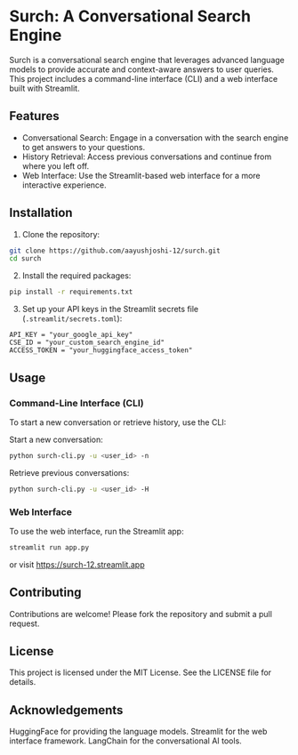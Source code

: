 # Surch: A Conversational Search Engine
Surch is a conversational search engine that leverages advanced language models to provide accurate and context-aware answers to user queries. This project includes a command-line interface (CLI) and a web interface built with Streamlit.

## Features
- Conversational Search: Engage in a conversation with the search engine to get answers to your questions.
- History Retrieval: Access previous conversations and continue from where you left off.
- Web Interface: Use the Streamlit-based web interface for a more interactive experience.

## Installation
1. Clone the repository:
```bash
git clone https://github.com/aayushjoshi-12/surch.git
cd surch
```

2. Install the required packages:
```bash
pip install -r requirements.txt
```

3. Set up your API keys in the Streamlit secrets file (`.streamlit/secrets.toml`):
```
API_KEY = "your_google_api_key"
CSE_ID = "your_custom_search_engine_id"
ACCESS_TOKEN = "your_huggingface_access_token"
```

## Usage
### Command-Line Interface (CLI)
To start a new conversation or retrieve history, use the CLI:

Start a new conversation:
```bash
python surch-cli.py -u <user_id> -n
```

Retrieve previous conversations:
```bash
python surch-cli.py -u <user_id> -H
```

### Web Interface
To use the web interface, run the Streamlit app:
```bash
streamlit run app.py
```
or visit https://surch-12.streamlit.app

## Contributing
Contributions are welcome! Please fork the repository and submit a pull request.

## License
This project is licensed under the MIT License. See the LICENSE file for details.

## Acknowledgements
HuggingFace for providing the language models.
Streamlit for the web interface framework.
LangChain for the conversational AI tools.